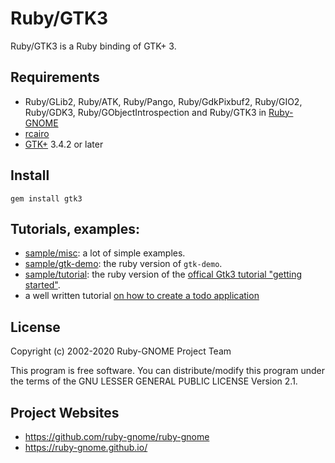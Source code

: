 # Ruby/GTK3

Ruby/GTK3 is a Ruby binding of GTK+ 3.

## Requirements

* Ruby/GLib2, Ruby/ATK, Ruby/Pango, Ruby/GdkPixbuf2, Ruby/GIO2,
  Ruby/GDK3, Ruby/GObjectIntrospection and Ruby/GTK3 in
  [Ruby-GNOME](https://ruby-gnome.github.io/)
* [rcairo](https://github.com/rcairo/rcairo)
* [GTK+](http://www.gtk.org/) 3.4.2 or later

## Install

    gem install gtk3

## Tutorials, examples:

* [sample/misc](/gtk3/sample/misc): a lot of simple examples.
* [sample/gtk-demo](/gtk3/sample/gtk-demo): the ruby version of `gtk-demo`.
* [sample/tutorial](/gtk3/sample/tutorial): the ruby version of the [offical Gtk3 tutorial "getting started"](https://developer.gnome.org/gtk3/stable/gtk-getting-started.html).
* a well written tutorial [on how to create a todo application](http://iridakos.com/tutorials/2018/01/25/creating-a-gtk-todo-application-with-ruby)

## License

Copyright (c) 2002-2020 Ruby-GNOME Project Team

This program is free software. You can distribute/modify this program
under the terms of the GNU LESSER GENERAL PUBLIC LICENSE Version 2.1.

## Project Websites

* https://github.com/ruby-gnome/ruby-gnome
* https://ruby-gnome.github.io/
